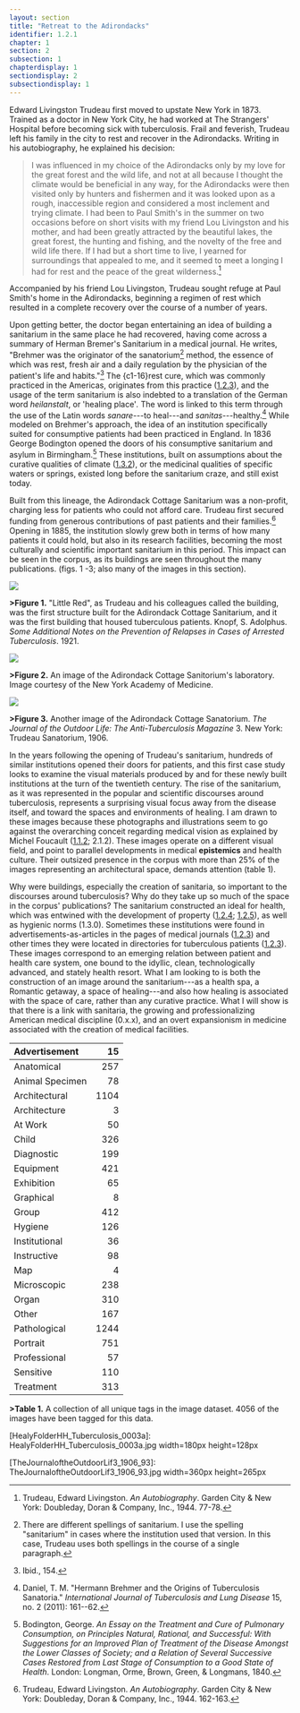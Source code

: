 ```yaml
---
layout: section
title: "Retreat to the Adirondacks"
identifier: 1.2.1
chapter: 1
section: 2
subsection: 1
chapterdisplay: 1
sectiondisplay: 2
subsectiondisplay: 1
---
```


Edward Livingston Trudeau first moved to upstate New York in 1873. Trained as a doctor in New York City, he had worked at The Strangers' Hospital before becoming sick with tuberculosis. Frail and feverish, Trudeau left his family in the city to rest and recover in the Adirondacks. Writing in his autobiography, he explained his decision:

>I was influenced in my choice of the Adirondacks only by my love for the great forest and the wild life, and not at all because I thought the climate would be beneficial in any way, for the Adirondacks were then visited only by hunters and fishermen and it was looked upon as a rough, inaccessible region and considered a most inclement and trying climate. I had been to Paul Smith's in the summer on two occasions before on short visits with my friend Lou Livingston and his mother, and had been greatly attracted by the beautiful lakes, the great forest, the hunting and fishing, and the novelty of the free and wild life there. If I had but a short time to live, I yearned for surroundings that appealed to me, and it seemed to meet a longing I had for rest and the peace of the great wilderness.[^fn1]

Accompanied by his friend Lou Livingston, Trudeau sought refuge at Paul Smith's home in the Adirondacks, beginning a regimen of rest which resulted in a complete recovery over the course of a number of years. 

Upon getting better, the doctor began entertaining an idea of building a sanitarium in the same place he had recovered, having come across a summary of Herman Bremer's Sanitarium in a medical journal. He writes, "Brehmer was the originator of the sanatorium[^fn2] method, the essence of which was rest, fresh air and a daily regulation by the physician of the patient's life and habits."[^fn3] The {c1-16}rest cure</b></span>, which was commonly practiced in the Americas, originates from this practice ([1.2.3](https://tuberculosisspecimen.github.io/diss/dissertation/1_2_3.html)), and the usage of the term sanitarium is also indebted to a translation of the German word *heilanstalt*, or 'healing place'*.* The word is linked to this term through the use of the Latin words *sanare*---to heal---and *sanitas*---healthy.[^fn4] While modeled on Brehmer's approach, the idea of an institution specifically suited for consumptive patients had been practiced in England. In 1836 George Bodington opened the doors of his consumptive sanitarium and asylum in Birmingham.[^fn5] These institutions, built on assumptions about the curative qualities of climate ([1.3.2](https://tuberculosisspecimen.github.io/diss/dissertation/1_3_2.html)), or the medicinal qualities of specific waters or springs, existed long before the sanitarium craze, and still exist today.

Built from this lineage, the Adirondack Cottage Sanitarium was a non-profit, charging less for patients who could not afford care. Trudeau first secured funding from generous contributions of past patients and their families.[^fn6] Opening in 1885, the institution slowly grew both in terms of how many patients it could hold, but also in its research facilities, becoming the most culturally and scientific important sanitarium in this period. This impact can be seen in the corpus, as its buildings are seen throughout the many publications. (figs. 1 -3; also many of the images in this section). 

<img id="Knopf_1922_0001_Cropped" src="{{ site.baseurl }}/assets/img/Knopf_1922_0001_Cropped.jpg">

**>Figure 1.** "Little Red", as Trudeau and his colleagues called the building, was the first structure built for the Adirondack Cottage Sanitarium, and it was the first building that housed tuberculous patients. Knopf, S. Adolphus. *Some Additional Notes on the Prevention of Relapses in Cases of Arrested Tuberculosis*. 1921.

<img id="HealyFolderHH_Tuberculosis_0003a" src="{{ site.baseurl }}/assets/img/HealyFolderHH_Tuberculosis_0003a.jpg">

**>Figure 2.** An image of the Adirondack Cottage Sanitorium's laboratory. Image courtesy of the New York Academy of Medicine.

<img id="TheJournaloftheOutdoorLif3_1906_93" src="{{ site.baseurl }}/assets/img/TheJournaloftheOutdoorLif3_1906_93.jpg">

**>Figure 3.** Another image of the Adirondack Cottage Sanatorium. *The Journal of the Outdoor Life: The Anti-Tuberculosis Magazine* 3. New York: Trudeau Sanatorium, 1906.

In the years following the opening of Trudeau's sanitarium, hundreds of similar institutions opened their doors for patients, and this first case study looks to examine the visual materials produced by and for these newly built institutions at the turn of the twentieth century. The rise of the sanitarium, as it was represented in the popular and scientific discourses around tuberculosis, represents a surprising visual focus away from the disease itself, and toward the spaces and environments of healing. I am drawn to these images because these photographs and illustrations seem to go against the overarching conceit regarding medical vision as explained by Michel Foucault ([1.1.2](https://tuberculosisspecimen.github.io/diss/dissertation/1_1_2.html); 2.1.2). These images operate on a different visual field, and point to parallel developments in medical <span data-tooltip aria-haspopup="true" class="has-tip" data-disable-hover="false" tabindex="1" title="Epistemics is a philosophical term referring to the study of knowledge. I use it to talk about the entwined practices of scientific culture, its arguments, and its methodologies."><b>epistemics</b></span> and health culture. Their outsized presence in the corpus with more than 25% of the images representing an architectural space, demands attention (table 1).

Why were buildings, especially the creation of sanitaria, so important to the discourses around tuberculosis? Why do they take up so much of the space in the corpus' publications? The sanitarium constructed an ideal for health, which was entwined with the development of property ([1.2.4](https://tuberculosisspecimen.github.io/diss/dissertation/1_2_4.html); [1.2.5](https://tuberculosisspecimen.github.io/diss/dissertation/1_2_5.html)), as well as hygienic norms (1.3.0). Sometimes these institutions were found in advertisements-as-articles in the pages of medical journals ([1.2.3](https://tuberculosisspecimen.github.io/diss/dissertation/1_2_3.html)) and other times they were located in directories for tuberculous patients ([1.2.3](https://tuberculosisspecimen.github.io/diss/dissertation/1_2_3.html)). These images correspond to an emerging relation between patient and health care system, one bound to the idyllic, clean, technologically advanced, and stately health resort. What I am looking to is both the construction of an image around the sanitarium---as a health spa, a Romantic getaway, a space of healing---and also how healing is associated with the space of care, rather than any curative practice. What I will show is that there is a link with sanitaria, the growing and professionalizing American medical discipline (0.x.x), and an overt expansionism in medicine associated with the creation of medical facilities.

| Advertisement | 15 |
| :----- | -----: |
| Anatomical | 257 |
| Animal Specimen | 78 |
| Architectural | 1104 |
| Architecture | 3 |
| At Work | 50 |
| Child | 326 |
| Diagnostic | 199 |
| Equipment | 421 |
| Exhibition | 65 |
| Graphical | 8 |
| Group | 412 |
| Hygiene | 126 |
| Institutional | 36 |
| Instructive | 98 |
| Map | 4 |
| Microscopic | 238 |
| Organ | 310 |
| Other | 167 |
| Pathological | 1244 |
| Portrait | 751 |
| Professional | 57 |
| Sensitive | 110 |
| Treatment | 313 |

**>Table 1.** A collection of all unique tags in the image dataset. 4056 of the images have been tagged for this data.

[Knopf_1922_0001_Cropped]: Knopf_1922_0001_Cropped.jpg

[HealyFolderHH_Tuberculosis_0003a]: HealyFolderHH_Tuberculosis_0003a.jpg width=180px height=128px

[TheJournaloftheOutdoorLif3_1906_93]: TheJournaloftheOutdoorLif3_1906_93.jpg width=360px height=265px

[^fn1]: Trudeau, Edward Livingston. *An Autobiography*. Garden City & New York: Doubleday, Doran & Company, Inc., 1944. 77-78.

[^fn2]: There are different spellings of sanitarium. I use the spelling "sanitarium" in cases where the institution used that version. In this case, Trudeau uses both spellings in the course of a single paragraph.

[^fn3]: Ibid., 154.

[^fn4]: Daniel, T. M. "Hermann Brehmer and the Origins of Tuberculosis Sanatoria." *International Journal of Tuberculosis and Lung Disease* 15, no. 2 (2011): 161--62.

[^fn5]: Bodington, George. *An Essay on the Treatment and Cure of Pulmonary Consumption, on Principles Natural, Rational, and Successful: With Suggestions for an Improved Plan of Treatment of the Disease Amongst the Lower Classes of Society; and a Relation of Several Successive Cases Restored from Last Stage of Consumption to a Good State of Health*. London: Longman, Orme, Brown, Green, & Longmans, 1840.

[^fn6]: Trudeau, Edward Livingston. *An Autobiography*. Garden City & New York: Doubleday, Doran & Company, Inc., 1944. 162-163.